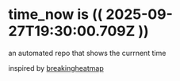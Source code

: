 # time_now is (( 2025-09-27T19:30:00.709Z ))

an automated repo that shows the currnent time

inspired by [breakingheatmap](https://github.com/breakingheatmap/breakingheatmap)